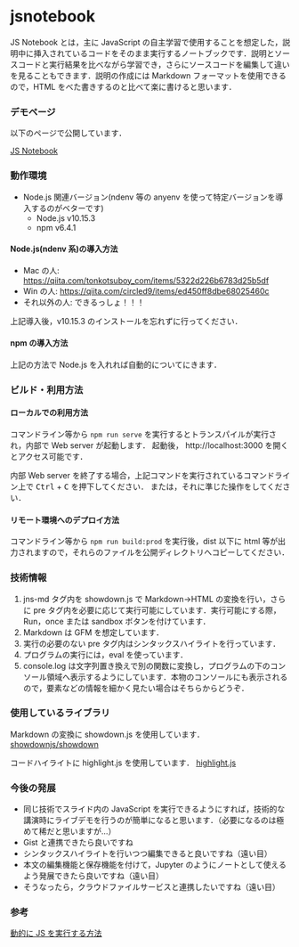 # jsnotebook

JS Notebook とは，主に JavaScript の自主学習で使用することを想定した，説明中に挿入されているコードをそのまま実行するノートブックです．説明とソースコードと実行結果を比べながら学習でき，さらにソースコードを編集して違いを見ることもできます．説明の作成には Markdown フォーマットを使用できるので，HTML をべた書きするのと比べて楽に書けると思います．

### デモページ

以下のページで公開しています．

[JS Notebook](https://jsnotebook.sudalab.net/)

### 動作環境

-   Node.js 関連バージョン(ndenv 等の anyenv を使って特定バージョンを導入するのがベターです)
    -   Node.js v10.15.3
    -   npm v6.4.1

#### Node.js(ndenv 系)の導入方法

-   Mac の人: https://qiita.com/tonkotsuboy_com/items/5322d226b6783d25b5df
-   Win の人: https://qiita.com/circled9/items/ed450ff8dbe68025460c
-   それ以外の人: できるっしょ！！！

上記導入後，v10.15.3 のインストールを忘れずに行ってください．

#### npm の導入方法

上記の方法で Node.js を入れれば自動的についてにきます．

### ビルド・利用方法

#### ローカルでの利用方法

コマンドライン等から `npm run serve` を実行するとトランスパイルが実行され，内部で Web server が起動します．
起動後， http://localhost:3000 を開くとアクセス可能です．

内部 Web server を終了する場合，上記コマンドを実行されているコマンドライン上で <kbd>Ctrl</kbd> + <kbd>C</kbd> を押下してください．
または，それに準じた操作をしてください．

#### リモート環境へのデプロイ方法

コマンドライン等から `npm run build:prod` を実行後，dist 以下に html 等が出力されますので，それらのファイルを公開ディレクトリへコピーしてください．

### 技術情報

1. jns-md タグ内を showdown.js で Markdown→HTML の変換を行い，さらに pre タグ内を必要に応じて実行可能にしています．実行可能にする際，Run，once または sandbox ボタンを付けています．
1. Markdown は GFM を想定しています．
1. 実行の必要のない pre タグ内はシンタックスハイライトを行っています．
1. プログラムの実行には，eval を使っています．
1. console.log は文字列置き換えで別の関数に変換し，プログラムの下のコンソール領域へ表示するようにしています．本物のコンソールにも表示されるので，要素などの情報を細かく見たい場合はそちらからどうぞ．

### 使用しているライブラリ

Markdown の変換に showdown.js を使用しています．
[showdownjs/showdown](https://github.com/showdownjs/showdown)

コードハイライトに highlight.js を使用しています．
[highlight.js](https://highlightjs.org/)

### 今後の発展

-   同じ技術でスライド内の JavaScript を実行できるようにすれば，技術的な講演時にライブデモを行うのが簡単になると思います．（必要になるのは極めて稀だと思いますが…）
-   Gist と連携できたら良いですね
-   シンタックスハイライトを行いつつ編集できると良いですね（遠い目）
-   本文の編集機能と保存機能を付けて，Jupyter のようにノートとして使えるよう発展できたら良いですね（遠い目）
-   そうなったら，クラウドファイルサービスと連携したいですね（遠い目）

### 参考

[動的に JS を実行する方法](https://qiita.com/w650/items/adb108649a0e2a86f334)
